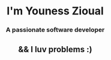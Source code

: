 <h1 align="center">
  I'm Youness Zioual
</h1>
<h3 align="center">A passionate software developer</h3>
<h2 align="center">&& I luv problems :)</h2>

